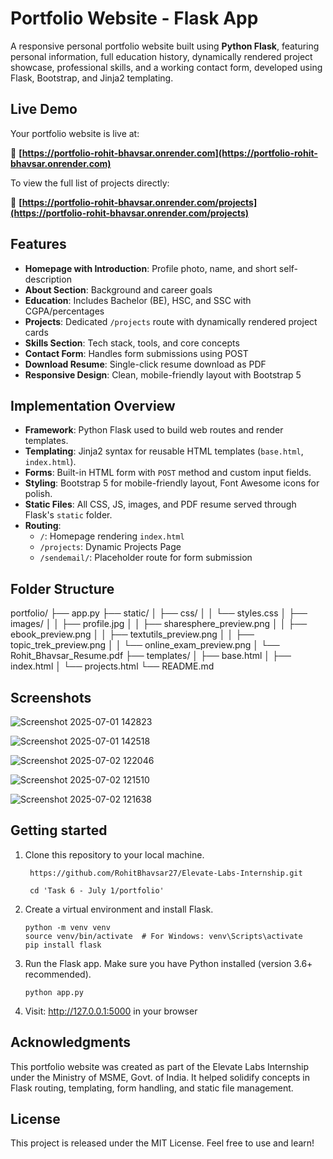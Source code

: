 # Portfolio Website - Flask App
A responsive personal portfolio website built using **Python Flask**, featuring personal information, full education history, dynamically rendered project showcase, professional skills, and a working contact form, developed using Flask, Bootstrap, and Jinja2 templating.

## Live Demo

Your portfolio website is live at:

🔗 **[https://portfolio-rohit-bhavsar.onrender.com](https://portfolio-rohit-bhavsar.onrender.com)**

To view the full list of projects directly:

🔗 **[https://portfolio-rohit-bhavsar.onrender.com/projects](https://portfolio-rohit-bhavsar.onrender.com/projects)**


## Features
- **Homepage with Introduction**: Profile photo, name, and short self-description
- **About Section**: Background and career goals
- **Education**: Includes Bachelor (BE), HSC, and SSC with CGPA/percentages
- **Projects**: Dedicated `/projects` route with dynamically rendered project cards
- **Skills Section**: Tech stack, tools, and core concepts
- **Contact Form**: Handles form submissions using POST
- **Download Resume**: Single-click resume download as PDF
- **Responsive Design**: Clean, mobile-friendly layout with Bootstrap 5

## Implementation Overview
- **Framework**: Python Flask used to build web routes and render templates.
- **Templating**: Jinja2 syntax for reusable HTML templates (`base.html`, `index.html`).
- **Forms**: Built-in HTML form with `POST` method and custom input fields.
- **Styling**: Bootstrap 5 for mobile-friendly layout, Font Awesome icons for polish.
- **Static Files**: All CSS, JS, images, and PDF resume served through Flask's `static` folder.
- **Routing**:
  - `/`: Homepage rendering `index.html`
  - `/projects`: Dynamic Projects Page
  - `/sendemail/`: Placeholder route for form submission


## Folder Structure
portfolio/
├── app.py
├── static/
│ ├── css/
│ │ └── styles.css
│ ├── images/
│ │ ├── profile.jpg
│ │ ├── sharesphere_preview.png
│ │ ├── ebook_preview.png
│ │ ├── textutils_preview.png
│ │ ├── topic_trek_preview.png
│ │ └── online_exam_preview.png
│ └── Rohit_Bhavsar_Resume.pdf
├── templates/
│ ├── base.html
│ ├── index.html
│ └── projects.html
└── README.md

## Screenshots

![Screenshot 2025-07-01 142823](https://github.com/user-attachments/assets/dbc98533-967b-4d65-8a20-472311946995)

![Screenshot 2025-07-01 142518](https://github.com/user-attachments/assets/2f9761a1-0002-4e1d-a0b3-4ca663d93b4a)

![Screenshot 2025-07-02 122046](https://github.com/user-attachments/assets/5e0b11e7-dec2-4f8e-88c6-6ba94023edf1)

![Screenshot 2025-07-02 121510](https://github.com/user-attachments/assets/1d3b9020-5bda-428c-960c-3f2f9561dedd)

![Screenshot 2025-07-02 121638](https://github.com/user-attachments/assets/150710f9-281f-42ff-b62f-833943468773)


## Getting started
1. Clone this repository to your local machine.

   ```
    https://github.com/RohitBhavsar27/Elevate-Labs-Internship.git
   ```
   ```
    cd 'Task 6 - July 1/portfolio'
   ```

2. Create a virtual environment and install Flask.

    ```
    python -m venv venv  
    source venv/bin/activate  # For Windows: venv\Scripts\activate  
    pip install flask
    ```

3. Run the Flask app.
   Make sure you have Python installed (version 3.6+ recommended).

   ```
   python app.py
   ```

4. Visit: http://127.0.0.1:5000 in your browser

## Acknowledgments
This portfolio website was created as part of the Elevate Labs Internship under the Ministry of MSME, Govt. of India. It helped solidify concepts in Flask routing, templating, form handling, and static file management.

## License
This project is released under the MIT License. Feel free to use and learn!

